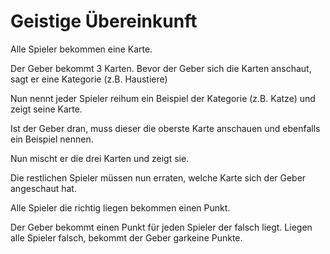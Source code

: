 # Geistige Übereinkunft

Alle Spieler bekommen eine Karte.

Der Geber bekommt 3 Karten. Bevor der Geber sich die Karten anschaut, sagt er eine Kategorie (z.B. Haustiere)

Nun nennt jeder Spieler reihum ein Beispiel der Kategorie (z.B. Katze) und zeigt seine Karte.

Ist der Geber dran, muss dieser die oberste Karte anschauen und ebenfalls ein Beispiel nennen.

Nun mischt er die drei Karten und zeigt sie.

Die restlichen Spieler müssen nun erraten, welche Karte sich der Geber angeschaut hat.

Alle Spieler die richtig liegen bekommen einen Punkt.

Der Geber bekommt einen Punkt für jeden Spieler der falsch liegt. Liegen alle Spieler falsch, bekommt der Geber garkeine Punkte.
